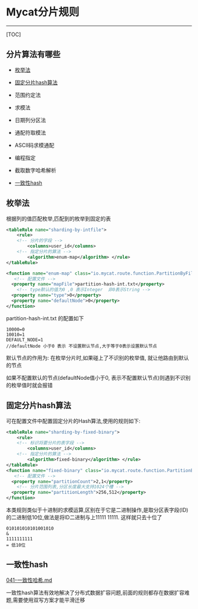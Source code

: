 # Mycat分片规则

---

[TOC]

## 分片算法有哪些

- [枚举法](#枚举法)
- [固定分片hash算法](#固定分片hash算法)
- 范围约定法

- 求模法
- 日期列分区法
- 通配符取模法
- ASCII码求模通配
- 编程指定
- 截取数字哈希解析
- [一致性hash](#一致性hash)

## 枚举法

根据列的值匹配枚举,匹配到的枚举到固定的表

```xml
<tableRule name="sharding-by-intfile"> 
	<rule>
    <!-- 分片的字段 -->
		<columns>user_id</columns>
    <!-- 指定分片的算法 -->
		<algorithm>enum-map</algorithm> </rule>
</tableRule>

<function name="enum-map" class="io.mycat.route.function.PartitionByFileMap"> 
   <!-- 配置文件 -->
  <property name="mapFile">partition-hash-int.txt</property>
    <!-- type默认的值为0 ,0 表示Integer  非0表示String -->
  <property name="type">0</property>
  <property name="defaultNode">0</property>
</function>
```

partition-hash-int.txt 的配置如下

```
10000=0
10010=1
DEFAULT_NODE=1
//defaultNode 小于0 表示 不设置默认节点,大于等于0表示设置默认节点
```

默认节点的作用为: 在枚举分片时,如果碰上了不识别的枚举值, 就让他路由到默认的节点

如果不配置默认的节点(defaultNode值小于0, 表示不配置默认节点)则遇到不识别的枚举值时就会报错

## 固定分片hash算法

可在配置文件中配置固定分片的Hash算法,使用的规则如下:

```xml
<tableRule name="sharding-by-fixed-binary"> 
	<rule>
    <!-- 标识将要分片的表字段 -->
		<columns>user_id</columns>
    <!-- 指定分片的算法 -->
		<algorithm>fixed-binary</algorithm> </rule>
</tableRule>
<function name="fixed-binary" class="io.mycat.route.function.PartitionByLong"> 
   <!-- 配置文件 -->
  <property name="partitionCount">2,1</property>
    <!-- 分片范围列表,分区长度最大支持1024个槽 -->
  <property name="partitionLength">256,512</property>
</function>
```

本类规则类似于十进制的求模运算,区别在于它是二进制操作,是取分区表字段(ID) 的二进制低10位,做法是将ID二进制与上11111 11111. 这样就只去十位了

```
010101010101001010
&
1111111111
= 低10位
```



## 一致性hash

 [041-一致性哈希.md](../../02-Redis/04-Redis集群/041-一致性哈希.md) 

一致性hash算法有效地解决了分布式数据扩容问题,前面的规则都存在数据扩容难题,需要使用双写方案才能平滑迁移